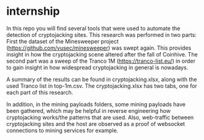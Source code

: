 # internship

In this repo you will find several tools that were used to automate the detection of cryptojacking sites.
This research was performed in two parts:
First the dataset of the Minesweeper project (https://github.com/vusec/minesweeper) was swept again. This provides insight in how the cryptojacking scene altered after the fall of Coinhive.
The second part was a sweep of the Tranco 1M (https://tranco-list.eu/) in order to gain insight in how widespread cryptojacking in general is nowadays.

A summary of the results can be found in cryptojacking.xlsx, along with the used Tranco list in top-1m.csv.
The cryptojacking.xlsx has two tabs, one for each part of this research. 

In addition, in the mining payloads folders, some mining payloads have been gathered, which may be helpful in reverse engineering how cryptojacking works/the patterns that are used.
Also, web-traffic between cryptojacking sites and the host are observed as a proof of websocket connections to mining services for example.
